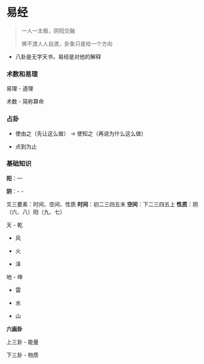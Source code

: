 # 易经

> 一人一太极，阴阳交融
> 
>  佛不渡人人自渡，卦象只是给一个方向

- 八卦是无字天书，易经是对他的解释

### 术数和易理

易理 - 道理

术数 - 简称算命

### 占卦

- 使由之（先让这么做） -> 使知之（再说为什么这么做）

- 点到为止

### 基础知识

**阳**：一

**阴**：- -

爻三要素：时间、空间、性质
**时间**：初二三四五末
**空间**：下二三四五上
**性质**：阴（六、八）阳（九、七）

天 - 乾

- 风

- 火

- 泽

地 - 坤

- 雷

- 水

- 山

**六画卦**

上三卦 - 能量

下三卦 - 物质
